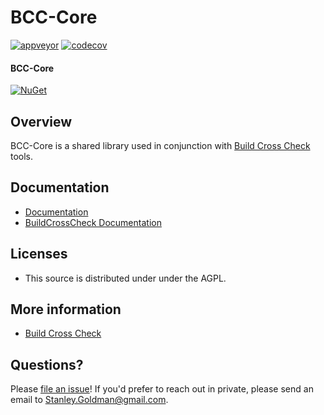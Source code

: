 # BCC-Core

[![appveyor](https://ci.appveyor.com/api/projects/status/github/justaprogrammer/bcc-core?svg=true&branch=master)](https://ci.appveyor.com/project/JustAProgrammer/bcc-core)
[![codecov](https://codecov.io/gh/justaprogrammer/bcc-core/branch/master/graph/badge.svg)](https://codecov.io/gh/justaprogrammer/bcc-core)

#### BCC-Core
[![NuGet](http://img.shields.io/nuget/v/bcc-core.svg)](https://www.nuget.org/packages/bcc-core)

## Overview
BCC-Core is a shared library used in conjunction with [Build Cross Check](https://github.com/justaprogrammer/BuildCrossCheck) tools.

## Documentation
- [Documentation](docs/readme.md)
- [BuildCrossCheck Documentation](https://github.com/justaprogrammer/BuildCrossCheck/blob/master/docs/readme.md)

## Licenses
- This source is distributed under under the AGPL.

## More information
- [Build Cross Check](https://github.com/justaprogrammer/BuildCrossCheck)

## Questions?

Please [file an issue](https://github.com/justaprogrammer/BuildCrossCheck/issues/new/choose)! If you'd prefer to reach out in private, please send an email to Stanley.Goldman@gmail.com.
